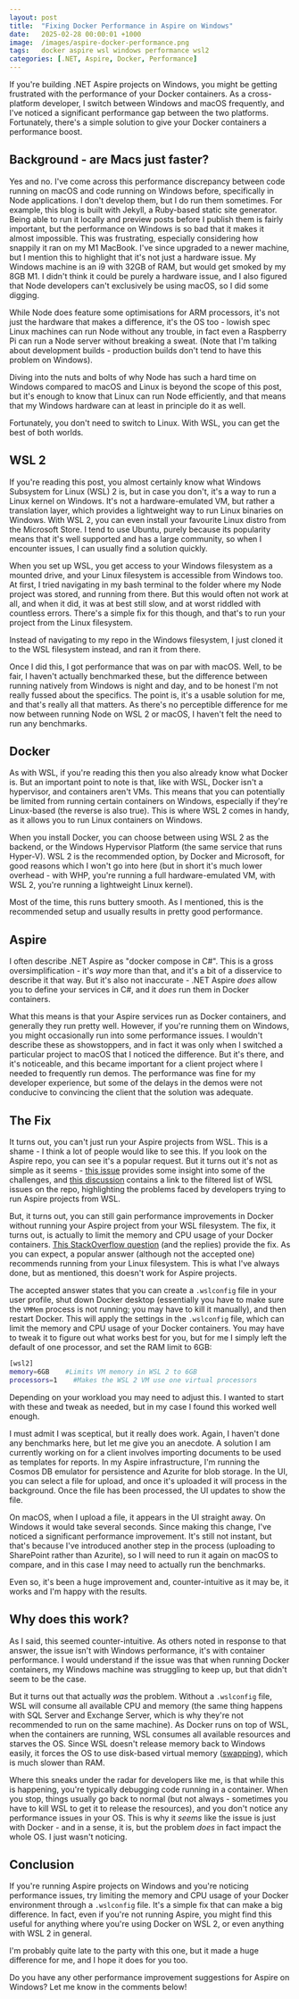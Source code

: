 ```yaml
---
layout: post
title:  "Fixing Docker Performance in Aspire on Windows"
date:   2025-02-28 00:00:01 +1000
image:  /images/aspire-docker-performance.png
tags:   docker aspire wsl windows performance wsl2
categories: [.NET, Aspire, Docker, Performance]
---
```


If you're building .NET Aspire projects on Windows, you might be getting frustrated with the performance of your Docker containers. As a cross-platform developer, I switch between Windows and macOS frequently, and I've noticed a significant performance gap between the two platforms. Fortunately, there's a simple solution to give your Docker containers a performance boost.

## Background - are Macs just faster?

Yes and no. I've come across this performance discrepancy between code running on macOS and code running on Windows before, specifically in Node applications. I don't develop them, but I do run them sometimes. For example, this blog is built with Jekyll, a Ruby-based static site generator. Being able to run it locally and preview posts before I publish them is fairly important, but the performance on Windows is so bad that it makes it almost impossible. This was frustrating, especially considering how snappily it ran on my M1 MacBook. I've since upgraded to a newer machine, but I mention this to highlight that it's not just a hardware issue. My Windows machine is an i9 with 32GB of RAM, but would get smoked by my 8GB M1. I didn't think it could be purely a hardware issue, and I also figured that Node developers can't exclusively be using macOS, so I did some digging.

While Node does feature some optimisations for ARM processors, it's not just the hardware that makes a difference, it's the OS too - lowish spec Linux machines can run Node without any trouble, in fact even a Raspberry Pi can run a Node server without breaking a sweat. (Note that I'm talking about development builds - production builds don't tend to have this problem on Windows).

Diving into the nuts and bolts of why Node has such a hard time on Windows compared to macOS and Linux is beyond the scope of this post, but it's enough to know that Linux can run Node efficiently, and that means that my Windows hardware can at least in principle do it as well.

Fortunately, you don't need to switch to Linux. With WSL, you can get the best of both worlds.

## WSL 2

If you're reading this post, you almost certainly know what Windows Subsystem for Linux (WSL) 2 is, but in case you don't, it's a way to run a Linux kernel on Windows. It's not a hardware-emulated VM, but rather a translation layer, which provides a lightweight way to run Linux binaries on Windows. With WSL 2, you can even install your favourite Linux distro from the Microsoft Store. I tend to use Ubuntu, purely because its popularity means that it's well supported and has a large community, so when I encounter issues, I can usually find a solution quickly.

When you set up WSL, you get access to your Windows filesystem as a mounted drive, and your Linux filesystem is accessible from Windows too. At first, I tried navigating in my bash terminal to the folder where my Node project was stored, and running from there. But this would often not work at all, and when it did, it was at best still slow, and at worst riddled with countless errors. There's a simple fix for this though, and that's to run your project from the Linux filesystem.

Instead of navigating to my repo in the Windows filesystem, I just cloned it to the WSL filesystem instead, and ran it from there.

Once I did this, I got performance that was on par with macOS. Well, to be fair, I haven't actually benchmarked these, but the difference between running natively from Windows is night and day, and to be honest I'm not really fussed about the specifics. The point is, it's a usable solution for me, and that's really all that matters. As there's no perceptible difference for me now between running Node on WSL 2 or macOS, I haven't felt the need to run any benchmarks.

## Docker

As with WSL, if you're reading this then you also already know what Docker is. But an important point to note is that, like with WSL, Docker isn't a hypervisor, and containers aren't VMs. This means that you can potentially be limited from running certain containers on Windows, especially if they're Linux-based (the reverse is also true). This is where WSL 2 comes in handy, as it allows you to run Linux containers on Windows.

When you install Docker, you can choose between using WSL 2 as the backend, or the Windows Hypervisor Platform (the same service that runs Hyper-V). WSL 2 is the recommended option, by Docker and Microsoft, for good reasons which I won't go into here (but in short it's much lower overhead - with WHP, you're running a full hardware-emulated VM, with WSL 2, you're running a lightweight Linux kernel).

Most of the time, this runs buttery smooth. As I mentioned, this is the recommended setup and usually results in pretty good performance.

## Aspire

I often describe .NET Aspire as "docker compose in C#". This is a gross oversimplification - it's _way_ more than that, and it's a bit of a disservice to describe it that way. But it's also not inaccurate - .NET Aspire _does_ allow you to define your services in C#, and it _does_ run them in Docker containers.

What this means is that your Aspire services run as Docker containers, and generally they run pretty well. However, if you're running them on Windows, you might occasionally run into some performance issues. I wouldn't describe these as showstoppers, and in fact it was only when I switched a particular project to macOS that I noticed the difference. But it's there, and it's noticeable, and this became important for a client project where I needed to frequently run demos. The performance was fine for my developer experience, but some of the delays in the demos were not conducive to convincing the client that the solution was adequate.

## The Fix

It turns out, you can't just run your Aspire projects from WSL. This is a shame - I think a lot of people would like to see this. If you look on the Aspire repo, you can see it's a popular request. But it turns out it's not as simple as it seems - [this issue](https://github.com/dotnet/aspire/issues/1368) provides some insight into some of the challenges, and [this discussion](https://github.com/dotnet/aspire/discussions/6813) contains a link to the filtered list of WSL issues on the repo, highlighting the problems faced by developers trying to run Aspire projects from WSL.

But, it turns out, you can still gain performance improvements in Docker without running your Aspire project from your WSL filesystem. The fix, it turns out, is actually to limit the memory and CPU usage of your Docker containers. [This StackOverflow question](https://stackoverflow.com/questions/62154016/docker-on-wsl2-very-slow) (and the replies) provide the fix. As you can expect, a popular answer (although not the accepted one) recommends running from your Linux filesystem. This is what I've always done, but as mentioned, this doesn't work for Aspire projects.

The accepted answer states that you can create a `.wslconfig` file in your user profile, shut down Docker desktop (essentially you have to make sure the `VMMem` process is not running; you may have to kill it manually), and then restart Docker. This will apply the settings in the `.wslconfig` file, which can limit the memory and CPU usage of your Docker containers. You may have to tweak it to figure out what works best for you, but for me I simply left the default of one processor, and set the RAM limit to 6GB:

```bash
[wsl2] 
memory=6GB    #Limits VM memory in WSL 2 to 6GB
processors=1    #Makes the WSL 2 VM use one virtual processors
```

Depending on your workload you may need to adjust this. I wanted to start with these and tweak as needed, but in my case I found this worked well enough.

I must admit I was sceptical, but it really does work. Again, I haven't done any benchmarks here, but let me give you an anecdote. A solution I am currently working on for a client involves importing documents to be used as templates for reports. In my Aspire infrastructure, I'm running the Cosmos DB emulator for persistence and Azurite for blob storage. In the UI, you can select a file for upload, and once it's uploaded it will process in the background. Once the file has been processed, the UI updates to show the file.

On macOS, when I upload a file, it appears in the UI straight away. On Windows it would take several seconds. Since making this change, I've noticed a significant performance improvement. It's still not instant, but that's because I've introduced another step in the process (uploading to SharePoint rather than Azurite), so I will need to run it again on macOS to compare, and in this case I may need to actually run the benchmarks.

Even so, it's been a huge improvement and, counter-intuitive as it may be, it works and I'm happy with the results.

## Why does this work?

As I said, this seemed counter-intuitive. As others noted in response to that answer, the issue isn't with Windows performance, it's with container performance. I would understand if the issue was that when running Docker containers, my Windows machine was struggling to keep up, but that didn't seem to be the case.

But it turns out that actually _was_ the problem. Without a `.wslconfig` file, WSL will consume all available CPU and memory (the same thing happens with SQL Server and Exchange Server, which is why they're not recommended to run on the same machine). As Docker runs on top of WSL, when the containers are running, WSL consumes all available resources and starves the OS. Since WSL doesn't release memory back to Windows easily, it forces the OS to use disk-based virtual memory ([swapping](https://www.geeksforgeeks.org/swapping-in-operating-system/)), which is much slower than RAM.

Where this sneaks under the radar for developers like me, is that while this is happening, you're typically debugging code running in a container. When you stop, things usually go back to normal (but not always - sometimes you have to kill WSL to get it to release the resources), and you don't notice any performance issues in your OS. This is why it _seems_ like the issue is just with Docker - and in a sense, it is, but the problem _does_ in fact impact the whole OS. I just wasn't noticing.

## Conclusion

If you're running Aspire projects on Windows and you're noticing performance issues, try limiting the memory and CPU usage of your Docker environment through a `.wslconfig` file. It's a simple fix that can make a big difference. In fact, even if you're not running Aspire, you might find this useful for anything where you're using Docker on WSL 2, or even anything with WSL 2 in general.

I'm probably quite late to the party with this one, but it made a huge difference for me, and I hope it does for you too.

Do you have any other performance improvement suggestions for Aspire on Windows? Let me know in the comments below!
